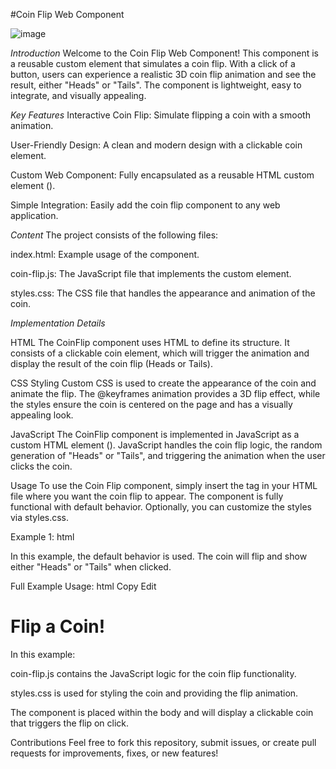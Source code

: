 #Coin Flip Web Component

![image](https://github.com/user-attachments/assets/e49d11e9-de6e-4ba0-a7a1-7f57ceefe0fe)


*Introduction*
Welcome to the Coin Flip Web Component! This component is a reusable custom element that simulates a coin flip. With a click of a button, users can experience a realistic 3D coin flip animation and see the result, either "Heads" or "Tails". The component is lightweight, easy to integrate, and visually appealing.

*Key Features*
Interactive Coin Flip: Simulate flipping a coin with a smooth animation.

User-Friendly Design: A clean and modern design with a clickable coin element.

Custom Web Component: Fully encapsulated as a reusable HTML custom element (<coin-flip>).

Simple Integration: Easily add the coin flip component to any web application.

*Content*
The project consists of the following files:

index.html: Example usage of the component.

coin-flip.js: The JavaScript file that implements the custom <coin-flip> element.

styles.css: The CSS file that handles the appearance and animation of the coin.

*Implementation Details*

HTML
The CoinFlip component uses HTML to define its structure. It consists of a clickable coin element, which will trigger the animation and display the result of the coin flip (Heads or Tails).

CSS Styling
Custom CSS is used to create the appearance of the coin and animate the flip. The @keyframes animation provides a 3D flip effect, while the styles ensure the coin is centered on the page and has a visually appealing look.

JavaScript
The CoinFlip component is implemented in JavaScript as a custom HTML element (<coin-flip>). JavaScript handles the coin flip logic, the random generation of "Heads" or "Tails", and triggering the animation when the user clicks the coin.

Usage
To use the Coin Flip component, simply insert the <coin-flip> tag in your HTML file where you want the coin flip to appear. The component is fully functional with default behavior. Optionally, you can customize the styles via styles.css.

Example 1:
html
<coin-flip></coin-flip>

In this example, the default behavior is used. The coin will flip and show either "Heads" or "Tails" when clicked.

Full Example Usage:
html
Copy
Edit
<!DOCTYPE html>
<html lang="en">
<head>
  <meta charset="UTF-8">
  <meta name="viewport" content="width=device-width, initial-scale=1.0">
  <title>Coin Flip</title>
  <script src="coin-flip.js" defer></script>
  <link rel="stylesheet" href="styles.css">
</head>
<body>
  <h1>Flip a Coin!</h1>
  <coin-flip></coin-flip>
</body>
</html>
In this example:

coin-flip.js contains the JavaScript logic for the coin flip functionality.

styles.css is used for styling the coin and providing the flip animation.

The component is placed within the body and will display a clickable coin that triggers the flip on click.

Contributions
Feel free to fork this repository, submit issues, or create pull requests for improvements, fixes, or new features!

